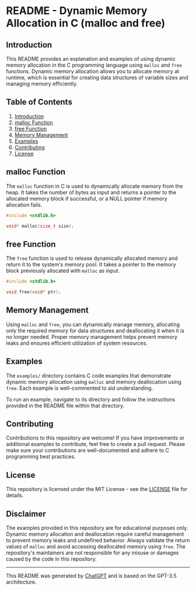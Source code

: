 # README - Dynamic Memory Allocation in C (malloc and free)

## Introduction

This README provides an explanation and examples of using dynamic memory allocation in the C programming language using `malloc` and `free` functions. Dynamic memory allocation allows you to allocate memory at runtime, which is essential for creating data structures of variable sizes and managing memory efficiently.

## Table of Contents

1. [Introduction](#introduction)
2. [malloc Function](#malloc-function)
3. [free Function](#free-function)
4. [Memory Management](#memory-management)
5. [Examples](#examples)
6. [Contributing](#contributing)
7. [License](#license)

## malloc Function

The `malloc` function in C is used to dynamically allocate memory from the heap. It takes the number of bytes as input and returns a pointer to the allocated memory block if successful, or a NULL pointer if memory allocation fails.

```c
#include <stdlib.h>

void* malloc(size_t size);
```

## free Function

The `free` function is used to release dynamically allocated memory and return it to the system's memory pool. It takes a pointer to the memory block previously allocated with `malloc` as input.

```c
#include <stdlib.h>

void free(void* ptr);
```

## Memory Management

Using `malloc` and `free`, you can dynamically manage memory, allocating only the required memory for data structures and deallocating it when it is no longer needed. Proper memory management helps prevent memory leaks and ensures efficient utilization of system resources.

## Examples

The `examples/` directory contains C code examples that demonstrate dynamic memory allocation using `malloc` and memory deallocation using `free`. Each example is well-commented to aid understanding.

To run an example, navigate to its directory and follow the instructions provided in the README file within that directory.

## Contributing

Contributions to this repository are welcome! If you have improvements or additional examples to contribute, feel free to create a pull request. Please make sure your contributions are well-documented and adhere to C programming best practices.

## License

This repository is licensed under the MIT License - see the [LICENSE](LICENSE) file for details.

## Disclaimer

The examples provided in this repository are for educational purposes only. Dynamic memory allocation and deallocation require careful management to prevent memory leaks and undefined behavior. Always validate the return values of `malloc` and avoid accessing deallocated memory using `free`. The repository's maintainers are not responsible for any misuse or damages caused by the code in this repository.

---
This README was generated by [ChatGPT](https://github.com/openai/chatgpt) and is based on the GPT-3.5 architecture.
